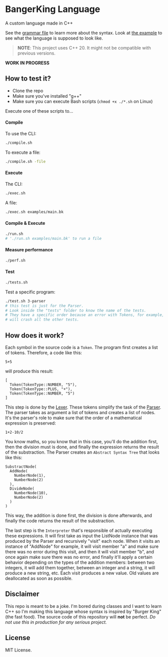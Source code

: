 # BangerKing Language

A custom language made in C++

See the [grammar file](./grammar.txt) to learn more about the syntax.
Look at [the example](./examples/hello_world.bk) to see what the language is supposed to look like.

> **NOTE**: This project uses C++ 20. It might not be compatible with previous versions.

**WORK IN PROGRESS**

## How to test it?

- Clone the repo
- Make sure you've installed "g++"
- Make sure you can execute Bash scripts (`chmod +x ./*.sh` on Linux)

Execute one of these scripts to...

#### Compile

To use the CLI:

```bash
./compile.sh
```

To execute a file:

```bash
./compile.sh -file
```

#### Execute

The CLI:

```bash
./exec.sh
```

A file:

```bash
./exec.sh examples/main.bk
```

#### Compile & Execute

```bash
./run.sh
# './run.sh examples/main.bk' to run a file
```

#### Measure performance

```bash
./perf.sh
```

#### Test

```bash
./tests.sh
```

Test a specific program:

```bash
./test.sh 3-parser
# this test is just for the Parser.
# Look inside the "tests" folder to know the name of the tests.
# They have a specific order because an error with Tokens, for example,
# will crash all the other tests.
```

## How does it work?

Each symbol in the source code is a `Token`. The program first creates a list of tokens. Therefore, a code like this:

```
5+5
```

will produce this result:

```
[
  Token(TokenType::NUMBER, "5"),
  Token(TokenType::PLUS, "+"),
  Token(TokenType::NUMBER, "5")
]
```

This step is done by the [Lexer](./include/lexer.h). These tokens simplify the task of the [Parser](./include/parser.h). The parser takes as argument a list of tokens and creates a list of nodes. It's the parser's role to make sure that the order of a mathematical expression is preserved:

```
1+2-10/2
```

You know maths, so you know that in this case, you'll do the addition first, then the division must is done, and finally the expression returns the result of the substraction. The Parser creates an `Abstract Syntax Tree` that looks like this:

```
SubstractNode(
  AddNode(
    NumberNode(1),
    NumberNode(2)
  ),
  DivideNode(
    NumberNode(10),
    NumberNode(2)
  )
)
```

This way, the addition is done first, the division is done afterwards, and finally the code returns the result of the substraction.

The last step is the `Interpreter` that's responsible of actually executing these expressions. It will first take as input the ListNode instance that was produced by the Parser and recursively "visit" each node. When it visits an instance of "AddNode" for example, it will visit member "a" and make sure there was no error during this visit, and then it will visit member "b", and once again make sure there was no error, and finally it'll apply a certain behavior depending on the types of the addition members: between two integers, it will add them together, between an integer and a string, it will produce a new string, etc. Each visit produces a new value. Old values are deallocated as soon as possible.

## Disclaimer

This repo is meant to be a joke. I'm bored during classes and I want to learn C++ so I'm making this language whose syntax is inspired by "Burger King" (the fast food). The source code of this repository will **not** be perfect. _Do not use this in production for any serious project._

## License

MIT License.